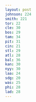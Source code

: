 ```yaml
---
layout: post
johnson: 224
smith: 221
tor: 22
cle: 30
bos: 29
tam: 34
pit: 31
cin: 21
stl: 29
atl: 28
bal: 36
kan: 30
nyy: 30
laa: 24
sdg: 20
was: 25
phi: 28
lad: 28
---
```

